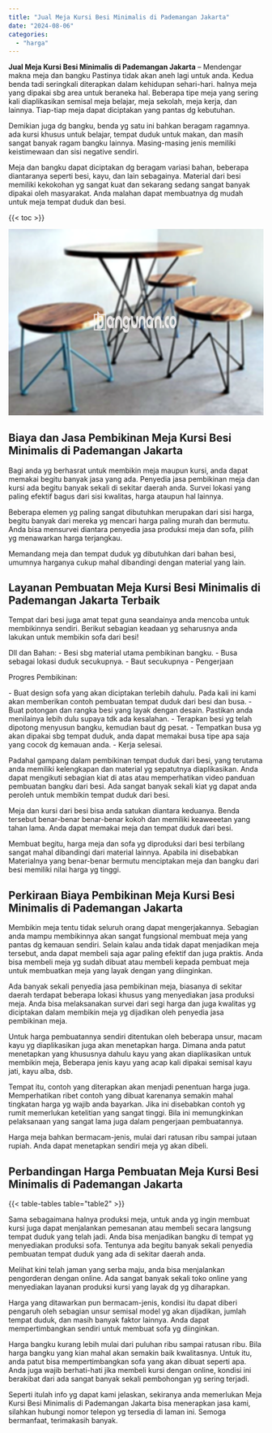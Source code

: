 ```yaml
---
title: "Jual Meja Kursi Besi Minimalis di Pademangan Jakarta"
date: "2024-08-06"
categories: 
  - "harga"
---
```


**Jual Meja Kursi Besi Minimalis di Pademangan Jakarta** – Mendengar makna meja dan bangku Pastinya tidak akan aneh lagi untuk anda. Kedua benda tadi seringkali diterapkan dalam kehidupan sehari-hari. halnya meja yang dipakai sbg area untuk beraneka hal. Beberapa tipe meja yang sering kali diaplikasikan semisal meja belajar, meja sekolah, meja kerja, dan lainnya. Tiap-tiap meja dapat diciptakan yang pantas dg kebutuhan.

Demikian juga dg bangku, benda yg satu ini bahkan beragam ragamnya. ada kursi khusus untuk belajar, tempat duduk untuk makan, dan masih sangat banyak ragam bangku lainnya. Masing-masing jenis memiliki keistimewaan dan sisi negative sendiri.

Meja dan bangku dapat diciptakan dg beragam variasi bahan, beberapa diantaranya seperti besi, kayu, dan lain sebagainya. Material dari besi memiliki kekokohan yg sangat kuat dan sekarang sedang sangat banyak dipakai oleh masyarakat. Anda malahan dapat membuatnya dg mudah untuk meja tempat duduk dan besi.

{{< toc >}}

![Jual Meja Kursi Besi Minimalis di Pademangan Jakarta](/images/jual-meja-besi-murah16.png)

## Biaya dan Jasa Pembikinan Meja Kursi Besi Minimalis di Pademangan Jakarta

Bagi anda yg berhasrat untuk membikin meja maupun kursi, anda dapat memakai begitu banyak jasa yang ada. Penyedia jasa pembikinan meja dan kursi ada begitu banyak sekali di sekitar daerah anda. Survei lokasi yang paling efektif bagus dari sisi kwalitas, harga ataupun hal lainnya.

Beberapa elemen yg paling sangat dibutuhkan merupakan dari sisi harga, begitu banyak dari mereka yg mencari harga paling murah dan bermutu. Anda bisa mensurvei diantara penyedia jasa produksi meja dan sofa, pilih yg menawarkan harga terjangkau.

Memandang meja dan tempat duduk yg dibutuhkan dari bahan besi, umumnya harganya cukup mahal dibandingi dengan material yang lain.

## Layanan Pembuatan Meja Kursi Besi Minimalis di Pademangan Jakarta Terbaik

Tempat dari besi juga amat tepat guna seandainya anda mencoba untuk membikinnya sendiri. Berikut sebagian keadaan yg seharusnya anda lakukan untuk membikin sofa dari besi!

Dll dan Bahan: - Besi sbg material utama pembikinan bangku. - Busa sebagai lokasi duduk secukupnya. - Baut secukupnya - Pengerjaan

Progres Pembikinan:

\- Buat design sofa yang akan diciptakan terlebih dahulu. Pada kali ini kami akan memberikan contoh pembuatan tempat duduk dari besi dan busa. - Buat potongan dan rangka besi yang layak dengan desain. Pastikan anda menilainya lebih dulu supaya tdk ada kesalahan. - Terapkan besi yg telah dipotong menyusun bangku, kemudian baut dg pesat. - Tempatkan busa yg akan dipakai sbg tempat duduk, anda dapat memakai busa tipe apa saja yang cocok dg kemauan anda. - Kerja selesai.

Padahal gampang dalam pembikinan tempat duduk dari besi, yang terutama anda memiliki kelengkapan dan material yg sepatutnya diaplikasikan. Anda dapat mengikuti sebagian kiat di atas atau memperhatikan video panduan pembuatan bangku dari besi. Ada sangat banyak sekali kiat yg dapat anda peroleh untuk membikin tempat duduk dari besi.

Meja dan kursi dari besi bisa anda satukan diantara keduanya. Benda tersebut benar-benar benar-benar kokoh dan memiliki keaweeetan yang tahan lama. Anda dapat memakai meja dan tempat duduk dari besi.

Membuat begitu, harga meja dan sofa yg diproduksi dari besi terbilang sangat mahal dibandingi dari material lainnya. Apabila ini disebabkan Materialnya yang benar-benar bermutu menciptakan meja dan bangku dari besi memiliki nilai harga yg tinggi.

## Perkiraan Biaya Pembikinan Meja Kursi Besi Minimalis di Pademangan Jakarta

Membikin meja tentu tidak seluruh orang dapat mengerjakannya. Sebagian anda mampu membikinnya akan sangat fungsional membuat meja yang pantas dg kemauan sendiri. Selain kalau anda tidak dapat menjadikan meja tersebut, anda dapat membeli saja agar paling efektif dan juga praktis. Anda bisa membeli meja yg sudah dibuat atau membeli kepada pembuat meja untuk membuatkan meja yang layak dengan yang diinginkan.

Ada banyak sekali penyedia jasa pembikinan meja, biasanya di sekitar daerah terdapat beberapa lokasi khusus yang menyediakan jasa produksi meja. Anda bisa melaksanakan survei dari segi harga dan juga kwalitas yg diciptakan dalam membikin meja yg dijadikan oleh penyedia jasa pembikinan meja.

Untuk harga pembuatannya sendiri ditentukan oleh beberapa unsur, macam kayu yg diaplikasikan juga akan menetapkan harga. Dimana anda patut menetapkan yang khususnya dahulu kayu yang akan diaplikasikan untuk membikin meja, Beberapa jenis kayu yang acap kali dipakai semisal kayu jati, kayu alba, dsb.

Tempat itu, contoh yang diterapkan akan menjadi penentuan harga juga. Memperhatikan ribet contoh yang dibuat karenanya semakin mahal tingkatan harga yg wajib anda bayarkan. Jika ini disebabkan contoh yg rumit memerlukan ketelitian yang sangat tinggi. Bila ini memungkinkan pelaksanaan yang sangat lama juga dalam pengerjaan pembuatannya.

Harga meja bahkan bermacam-jenis, mulai dari ratusan ribu sampai jutaan rupiah. Anda dapat menetapkan sendiri meja yg akan dibeli.

## Perbandingan Harga Pembuatan Meja Kursi Besi Minimalis di Pademangan Jakarta

{{< table-tables table="table2" >}}

Sama sebagaimana halnya produksi meja, untuk anda yg ingin membuat kursi juga dapat menjalankan pemesanan atau membeli secara langsung tempat duduk yang telah jadi. Anda bisa menjadikan bangku di tempat yg menyediakan produksi sofa. Tentunya ada begitu banyak sekali penyedia pembuatan tempat duduk yang ada di sekitar daerah anda.

Melihat kini telah jaman yang serba maju, anda bisa menjalankan pengorderan dengan online. Ada sangat banyak sekali toko online yang menyediakan layanan produksi kursi yang layak dg yg diharapkan.

Harga yang ditawarkan pun bermacam-jenis, kondisi itu dapat diberi pengaruh oleh sebagian unsur semisal model yg akan dijadikan, jumlah tempat duduk, dan masih banyak faktor lainnya. Anda dapat mempertimbangkan sendiri untuk membuat sofa yg diinginkan.

Harga bangku kurang lebih mulai dari puluhan ribu sampai ratusan ribu. Bila harga bangku yang kian mahal akan semakin baik kwalitasnya. Untuk itu, anda patut bisa mempertimbangkan sofa yang akan dibuat seperti apa. Anda juga wajib berhati-hati jika membeli kursi dengan online, kondisi ini berakibat dari ada sangat banyak sekali pembohongan yg sering terjadi.

Seperti itulah info yg dapat kami jelaskan, sekiranya anda memerlukan Meja Kursi Besi Minimalis di Pademangan Jakarta bisa menerapkan jasa kami, silahkan hubungi nomor telepon yg tersedia di laman ini. Semoga bermanfaat, terimakasih banyak.
